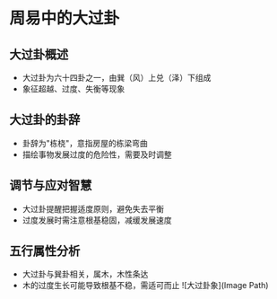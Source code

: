 # 周易中的大过卦

## 大过卦概述
- 大过卦为六十四卦之一，由巽（风）上兑（泽）下组成
- 象征超越、过度、失衡等现象

## 大过卦的卦辞
- 卦辞为"栋桡"，意指房屋的栋梁弯曲
- 描绘事物发展过度的危险性，需要及时调整

## 调节与应对智慧
- 大过卦提醒把握适度原则，避免失去平衡
- 过度发展时需注意根基稳固，减缓发展速度

## 五行属性分析
- 大过卦与巽卦相关，属木，木性条达
- 木的过度生长可能导致根基不稳，需适可而止
![大过卦象](Image Path)